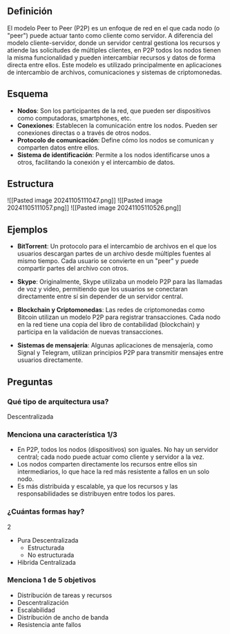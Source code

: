## Definición
El modelo Peer to Peer (P2P) es un enfoque de red en el que cada nodo (o "peer") puede actuar tanto como cliente como servidor. A diferencia del modelo cliente-servidor, donde un servidor central gestiona los recursos y atiende las solicitudes de múltiples clientes, en P2P todos los nodos tienen la misma funcionalidad y pueden intercambiar recursos y datos de forma directa entre ellos. Este modelo es utilizado principalmente en aplicaciones de intercambio de archivos, comunicaciones y sistemas de criptomonedas.

## Esquema
- **Nodos**: Son los participantes de la red, que pueden ser dispositivos como computadoras, smartphones, etc.
- **Conexiones**: Establecen la comunicación entre los nodos. Pueden ser conexiones directas o a través de otros nodos.
- **Protocolo de comunicación**: Define cómo los nodos se comunican y comparten datos entre ellos.
- **Sistema de identificación**: Permite a los nodos identificarse unos a otros, facilitando la conexión y el intercambio de datos.

## Estructura

![[Pasted image 20241105111047.png]]
![[Pasted image 20241105111057.png]]
![[Pasted image 20241105110526.png]]
## Ejemplos

- **BitTorrent**: Un protocolo para el intercambio de archivos en el que los usuarios descargan partes de un archivo desde múltiples fuentes al mismo tiempo. Cada usuario se convierte en un "peer" y puede compartir partes del archivo con otros.
    
- **Skype**: Originalmente, Skype utilizaba un modelo P2P para las llamadas de voz y video, permitiendo que los usuarios se conectaran directamente entre sí sin depender de un servidor central.
    
- **Blockchain y Criptomonedas**: Las redes de criptomonedas como Bitcoin utilizan un modelo P2P para registrar transacciones. Cada nodo en la red tiene una copia del libro de contabilidad (blockchain) y participa en la validación de nuevas transacciones.
    
- **Sistemas de mensajería**: Algunas aplicaciones de mensajería, como Signal y Telegram, utilizan principios P2P para transmitir mensajes entre usuarios directamente.

## Preguntas

### Qué tipo de arquitectura usa? 
Descentralizada

### Menciona una característica 1/3
- En P2P, todos los nodos (dispositivos) son iguales. No hay un servidor central; cada nodo puede actuar como cliente y servidor a la vez.
- Los nodos comparten directamente los recursos entre ellos sin intermediarios, lo que hace la red más resistente a fallos en un solo nodo.
- Es más distribuida y escalable, ya que los recursos y las responsabilidades se distribuyen entre todos los pares.

### ¿Cuántas formas hay?
2
- Pura Descentralizada
	- Estructurada
	- No estructurada
- Hibrida Centralizada

### Menciona 1 de 5 objetivos
- Distribución de tareas y recursos
- Descentralización
- Escalabilidad
- Distribución de ancho de banda
- Resistencia ante fallos